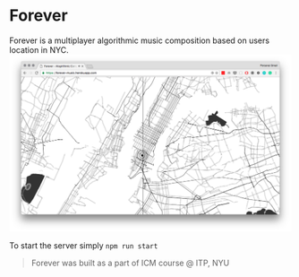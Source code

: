 # Forever
Forever is a multiplayer algorithmic music composition based on users location in NYC.
![Screencapture](https://github.com/juniorxsound/Forever/blob/master/screencapture.png "Screencapture")

To start the server simply `npm run start`

>Forever was built as a part of ICM course @ ITP, NYU
